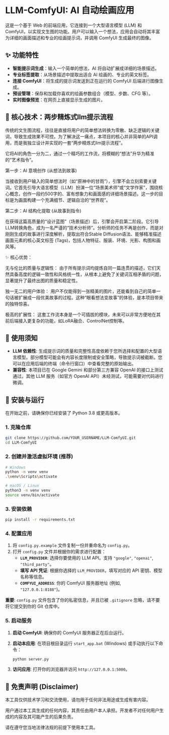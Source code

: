 # LLM-ComfyUI: AI 自动绘画应用

这是一个基于 Web 的前端应用，它连接到一个大型语言模型 (LLM) 和 ComfyUI，以实现文生图的功能。用户可以输入一个想法，应用会自动将其丰富为详细的画面描述和专业的绘画提示词，并调用 ComfyUI 生成最终的图像。

## ✨ 功能特性

- **智能提示词生成**：输入一个简单的想法，AI 将自动扩展成详细的场景描述。
- **专业标签提取**：从场景描述中提取出适合 AI 绘画的、专业的英文标签。
- **连接 ComfyUI**：将生成的提示词发送到正在运行的 ComfyUI 后端进行图像生成。
- **预设管理**：保存和加载你喜欢的绘画参数组合（模型、步数、CFG 等）。
- **实时图像预览**：在网页上直接显示生成的图片。

## 🚀 核心技术：两步精炼式llm提示流程

传统的文生图流程，往往是直接将用户的简单想法转换为零散、缺乏逻辑的关键词，导致生成效果不可控。为了解决这一痛点，本项目的核心并非简单的API调用，而是我独立设计并实现的一套“两步精炼式llm提示流程”。

它将AI的角色一分为二，通过一个精巧的工作流，将模糊的“想法”升华为精准的“艺术指令”。

第一步：AI 意境创作 (从想法到故事)

当接收到用户输入的简单想法时（如“原神中的甘雨”），引擎不会立刻索要关键词。它首先引导大语言模型（LLM）扮演一位“场景美术师”或“文学作家”，围绕核心概念，创作一段约500字的、富有想象力和画面感的详细场景描述。这一步的目标是为画面构建一个充满细节、逻辑自洽的“世界观”。

第二步：AI 结构化提取 (从故事到指令)

在获得这篇高质量的“设计蓝图”（场景描述）后，引擎会开启第二阶段。它引导LLM转换角色，成为一名严谨的“技术分析师”。分析师的任务不再是创作，而是对刚刚生成的故事进行深度解析，提取出符合Stable Diffusion语法、能够精准描述画面元素的核心英文标签 (Tags)，包括人物特征、服装、环境、光影、构图和画风等。

✨ 核心优势：

无与伦比的质量与逻辑性： 由于所有提示词均提炼自同一篇连贯的描述，它们天然具备高度的逻辑一致性和风格统一性，从根本上避免了关键词互相矛盾的问题，显著提升了最终出图的质量和稳定性。

独一无二的用户体验： 用户不仅能得到一张精美的图片，还能看到自己的简单一句话被扩展成一段优美故事的过程。这种“眼看想法变故事”的体验，是本项目带来的独特惊喜。

极高的扩展性： 这套工作流本身是一个可插拔的模块，未来可以非常方便地在其前后端接入更复杂的功能，如LoRA融合、ControlNet控制等。


## 📝 使用须知

- **LLM 依赖性**: 生成提示词的质量和完整性高度依赖于您所选择和配置的大型语言模型。部分模型可能会有内容长度限制或安全策略，导致提示词被截断。您可以在应用后端的终端（命令行窗口）中查看完整的原始输出。
- **兼容性**: 本项目已在 Google Gemini 和部分第三方兼容 OpenAI 的接口上测试通过。其他 LLM 服务（如官方 OpenAI API）未经测试，可能需要对代码进行微调。

## 🚀 安装与运行

在开始之前，请确保你已经安装了 Python 3.8 或更高版本。

### 1. 克隆仓库

```bash
git clone https://github.com/YOUR_USERNAME/LLM-ComfyUI.git
cd LLM-ComfyUI
```

### 2. 创建并激活虚拟环境 (推荐)

```bash
# Windows
python -m venv venv
.\venv\Scripts\activate

# macOS / Linux
python3 -m venv venv
source venv/bin/activate
```

### 3. 安装依赖

```bash
pip install -r requirements.txt
```

### 4. 配置应用

1.  将 `config.py.example` 文件复制一份并重命名为 `config.py`。
2.  打开 `config.py` 文件并根据你的需求进行配置：
    - **`LLM_PROVIDER`**: 选择你要使用的 LLM API。支持 `"google"`, `"openai"`, `"third_party"`。
    - **填写 API 凭证**: 根据你选择的 `LLM_PROVIDER`，填写对应的 API 密钥、模型名称等信息。
    - **`COMFYUI_ADDRESS`**: 你的 ComfyUI 服务器地址 (例如, `"127.0.0.1:8188"`)。

**重要**: `config.py` 文件包含了你的私密信息，并且已被 `.gitignore` 忽略，请不要将它提交到你的 Git 仓库中。

### 5. 启动服务

1.  **启动 ComfyUI**: 确保你的 ComfyUI 服务器正在后台运行。
2.  **启动本应用**: 在项目根目录运行 `start_app.bat` (Windows) 或手动执行以下命令：

    ```bash
    python server.py
    ```
3.  **访问应用**: 打开你的浏览器并访问 `http://127.0.0.1:5000`。

## 📜 免责声明 (Disclaimer)

本工具仅供技术学习和交流使用，请勿用于任何非法用途或生成有害内容。

用户通过本工具生成的任何内容，其责任由用户本人承担。开发者不对任何用户生成的内容及其可能产生的后果负责。

请在遵守您当地法律法规的前提下使用本工具。
